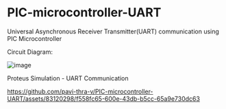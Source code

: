 # PIC-microcontroller-UART
Universal Asynchronous Receiver Transmitter(UART) communication using PIC Microcontroller

Circuit Diagram:

![image](https://github.com/pavi-thra-v/PIC-microcontroller-UART/assets/83120298/5d1f84ef-6b7c-4f9c-a810-9c67ca30fa49)

Proteus Simulation - UART Communication

https://github.com/pavi-thra-v/PIC-microcontroller-UART/assets/83120298/f558fc65-600e-43db-b5cc-65a9e730dc63

